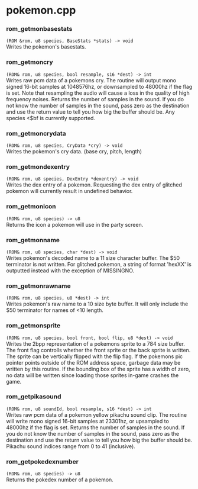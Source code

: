 # pokemon.cpp
### rom_getmonbasestats
`(ROM &rom, u8 species, BaseStats *stats) -> void`  
Writes the pokemon's basestats.
### rom_getmoncry
`(ROM& rom, u8 species, bool resample, s16 *dest) -> int`  
Writes raw pcm data of a pokemons cry. The routine will output mono signed 16-bit samples at 1048576hz, or downsampled to 48000hz if the flag is set. Note that resampling the audio will cause a loss in the quality of high frequency noises.
Returns the number of samples in the sound.
If you do not know the number of samples in the sound, pass zero as the destination and use the return value to tell you how big the buffer should be.
Any species <$bf is currently supported.
### rom_getmoncrydata
`(ROM& rom, u8 species, CryData *cry) -> void`  
Writes the pokemon's cry data. (base cry, pitch, length)
### rom_getmondexentry
`(ROM& rom, u8 species, DexEntry *dexentry) -> void`  
Writes the dex entry of a pokemon. Requesting the dex entry of glitched pokemon will currently result in undefined behavior.
### rom_getmonicon
`(ROM& rom, u8 species) -> u8`  
Returns the icon a pokemon will use in the party screen.
### rom_getmonname
`(ROM& rom, u8 species, char *dest) -> void`  
Writes pokemon's decoded name to a 11 size character buffer. The $50 terminator is not written. For glitched pokemon, a string of format 'hexXX' is outputted instead with the exception of MISSINGNO.
### rom_getmonrawname
`(ROM& rom, u8 species, u8 *dest) -> int`  
Writes pokemon's raw name to a 10 size byte buffer. It will only include the $50 terminator for names of <10 length.
### rom_getmonsprite
`(ROM& rom, u8 species, bool front, bool flip, u8 *dest) -> void`  
Writes the 2bpp representation of a pokemons sprite to a 784 size buffer.
The front flag controlls whether the front sprite or the back sprite is written.
The sprite can be vertically flipped with the flip flag.
If the pokemons pic pointer points outside of the ROM address space, garbage data may be written by this routine. If the bounding box of the sprite has a width of zero, no data will be written since loading those sprites in-game crashes the game.
### rom_getpikasound
`(ROM& rom, u8 soundId, bool resample, s16 *dest) -> int`  
Writes raw pcm data of a pokemon yellow pikachu sound clip. The routine will write mono signed 16-bit samples at 23301hz, or upsampled to 48000hz if the flag is set.
Returns the number of samples in the sound.
If you do not know the number of samples in the sound, pass zero as the destination and use the return value to tell you how big the buffer should be.
Pikachu sound indices range from 0 to 41 (inclusive).
### rom_getpokedexnumber
`(ROM& rom, u8 species) -> u8`  
Returns the pokedex number of a pokemon.
